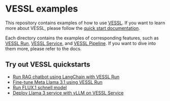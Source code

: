 # VESSL examples
This repository contains examples of how to use [VESSL](https://www.vessl.ai/). If you want to learn more about VESSL, please follow the [quick start documentation](https://docs.vessl.ai/guides/get-started/quickstart).

Each directory contains the examples of corresponding features, such as [VESSL Run](https://docs.vessl.ai/guides/run/overview), [VESSL Service](https://docs.vessl.ai/guides/serve/overview), and [VESSL Pipeline](https://docs.vessl.ai/guides/pipeline/overview). If you want to dive into them more, please refer to the docs.

## Try out VESSL quickstarts
- [Run RAG chatbot using LangChain with VESSL Run](runs/rag-chatbot/)
- [Fine-tune Meta Llama 3.1 using VESSL Run](runs/finetune-llms/)
- [Run FLUX.1 schnell model](runs/flux.1-schnell)
- [Deploy Llama 3 service with vLLM on VESSL Service](services/service-llama-3)
